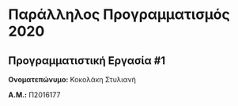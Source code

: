 # Παράλληλος Προγραμματισμός 2020
## Προγραμματιστική Εργασία #1

**Ονοματεπώνυμο:** Κοκολάκη Στυλιανή

**Α.Μ.:** Π2016177


